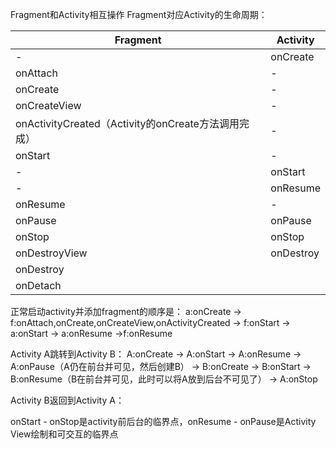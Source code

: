 Fragment和Activity相互操作
Fragment对应Activity的生命周期：

|Fragment|Activity|
|-|-|
|-|onCreate|
|onAttach|-|
|onCreate|-|
|onCreateView|-|
|onActivityCreated（Activity的onCreate方法调用完成）|-|
|onStart |-|
|-|onStart|
|-|onResume|
|onResume|-|
|onPause|onPause|
|onStop	|onStop	|
|onDestroyView|onDestroy|
|onDestroy||
|onDetach||

正常启动activity并添加fragment的顺序是：
a:onCreate -> f:onAttach,onCreate,onCreateView,onActivityCreated  -> f:onStart  -> a:onStart -> a:onResume ->f:onResume

Activity A跳转到Activity B：
A:onCreate  ->  A:onStart  -> A:onResume  -> A:onPause（A仍在前台并可见，然后创建B） -> B:onCreate  -> B:onStart -> B:onResume（B在前台并可见，此时可以将A放到后台不可见了） -> A:onStop

Activity B返回到Activity A：

onStart - onStop是activity前后台的临界点，onResume - onPause是Activity View绘制和可交互的临界点
